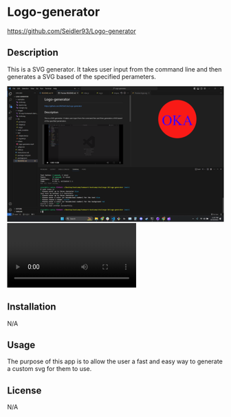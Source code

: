 # Logo-generator

https://github.com/Seidler93/Logo-generator

## Description
This is a SVG generator. It takes user input from the command line and then generates a SVG based of the specified perameters. 

![Alt text](<Images/Screenshot (18).png>)
<video src="videos/Logo-generator.mp4" controls title="Title"></video>

## Installation

N/A

## Usage

The purpose of this app is to allow the user a fast and easy way to generate a custom svg for them to use. 

## License

N/A
